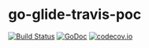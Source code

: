 # go-glide-travis-poc

[![Build Status](https://travis-ci.org/dearrudam/go-glide-travis-poc.svg?branch=master)](https://travis-ci.org/dearrudam/go-glide-travis-poc)
[![GoDoc](https://godoc.org/github.com/DATA-DOG/godog?status.svg)](https://godoc.org/github.com/DATA-DOG/godog)
[![codecov.io](https://codecov.io/github/dearrudam/go-glide-travis-poc/branch/master/graph/badge.svg)](https://codecov.io/github/dearrudam/go-glide-travis-poc)